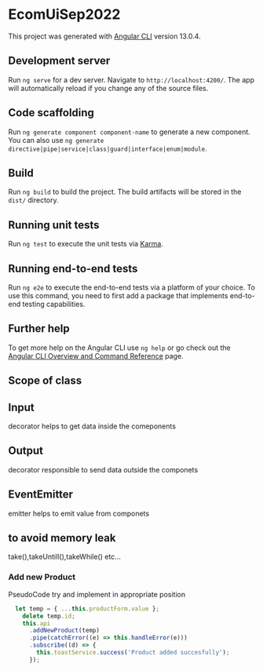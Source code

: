 # EcomUiSep2022

This project was generated with [Angular CLI](https://github.com/angular/angular-cli) version 13.0.4.

## Development server

Run `ng serve` for a dev server. Navigate to `http://localhost:4200/`. The app will automatically reload if you change any of the source files.

## Code scaffolding

Run `ng generate component component-name` to generate a new component. You can also use `ng generate directive|pipe|service|class|guard|interface|enum|module`.

## Build

Run `ng build` to build the project. The build artifacts will be stored in the `dist/` directory.

## Running unit tests

Run `ng test` to execute the unit tests via [Karma](https://karma-runner.github.io).

## Running end-to-end tests

Run `ng e2e` to execute the end-to-end tests via a platform of your choice. To use this command, you need to first add a package that implements end-to-end testing capabilities.

## Further help

To get more help on the Angular CLI use `ng help` or go check out the [Angular CLI Overview and Command Reference](https://angular.io/cli) page.


## Scope of class

## Input
decorator helps to get data inside the comeponents
## Output
decorator responsible to send data outside the componets
## EventEmitter
emitter helps to emit value from componets

## to avoid memory leak

take(),takeUntill(),takeWhile() etc...
### Add new Product
PseudoCode try and implement in appropriate position
```js
  let temp = { ...this.productForm.value };
    delete temp.id;
    this.api
      .addNewProduct(temp)
      .pipe(catchError((e) => this.handleError(e)))
      .subscribe((d) => {
        this.toastService.success('Product added succesfully');
      });
```